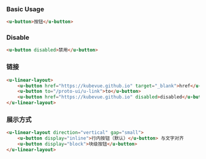 ### Basic Usage

``` html
<u-button>按钮</u-button>
```

### Disable

``` html
<u-button disabled>禁用</u-button>
```

### 链接

``` html
<u-linear-layout>
    <u-button href="https://kubevue.github.io" target="_blank">href</u-button>
    <u-button to="/proto-ui/u-link">to</u-button>
    <u-button href="https://kubevue.github.io" disabled>disabled</u-button>
</u-linear-layout>
```

### 展示方式

``` html
<u-linear-layout direction="vertical" gap="small">
    <u-button display="inline">行内按钮（默认）</u-button> 与文字对齐
    <u-button display="block">块级按钮</u-button>
</u-linear-layout>
```
